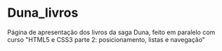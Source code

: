 # Duna_livros
Página de apresentação dos livros da saga Duna, feito em paralelo com curso "HTML5 e CSS3 parte 2: posicionamento, listas e navegação"
